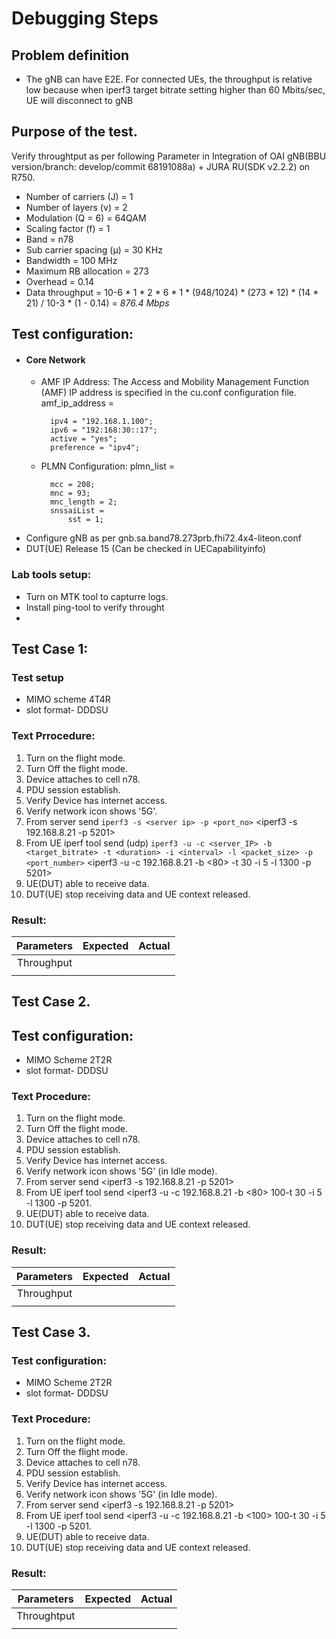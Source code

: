 # Debugging Steps

## Problem definition
- The gNB can have E2E. For connected UEs, the throughput is relative low because when iperf3 target bitrate setting higher than 60 Mbits/sec, 
UE will disconnect to gNB

## Purpose of the test.
Verify throughtput as per following Parameter in Integration of OAI gNB(BBU version/branch: develop/commit 68191088a) + JURA RU(SDK v2.2.2) on R750.

- Number of carriers (J) = 1
- Number of layers (ν) = 2
- Modulation (Q = 6) = 64QAM
- Scaling factor (f) = 1
- Band = n78
- Sub carrier spacing (μ) = 30 KHz
- Bandwidth = 100 MHz
- Maximum RB allocation = 273
- Overhead = 0.14
- Data throughput = 10-6 * 1 * 2 * 6 * 1 * (948/1024) * (273 * 12) * (14 * 21) / 10-3 * (1 - 0.14) = *876.4 Mbps*

## Test configuration:

- #### Core Network 
    - AMF IP Address: The Access and Mobility Management Function (AMF) IP address is specified in the cu.conf configuration file.
        amf_ip_address = 

            ipv4 = "192.168.1.100";
            ipv6 = "192:168:30::17";
            active = "yes";
            preference = "ipv4";
  
    - PLMN Configuration: 
        plmn_list =
  
            mcc = 208;
            mnc = 93;
            mnc_length = 2;
            snssaiList = 
                sst = 1;
   

- Configure gNB as per gnb.sa.band78.273prb.fhi72.4x4-liteon.conf
- DUT(UE) Release 15 (Can be checked in UECapabilityinfo)

### Lab tools setup: 
- Turn on MTK tool to capturre logs.
- Install ping-tool to verify throught
-


## Test Case 1:
### Test setup
- MIMO scheme 4T4R
- slot format- DDDSU

### Text Prrocedure:
1. Turn on the flight mode.
2. Turn Off the flight mode. 
3. Device attaches to cell n78.
4. PDU session establish.
5. Verify Device has internet access.
6. Verify network icon shows '5G'.
7. From server send `iperf3 -s <server ip> -p <port_no>`
        <iperf3 -s 192.168.8.21 -p 5201>
8. From UE iperf tool send (udp) `iperf3 -u -c <server_IP> -b <target_bitrate> -t <duration> -i <interval> -l <packet_size> -p <port_number>`
<iperf3 -u -c 192.168.8.21 -b <80> -t 30 -i 5 -l 1300 -p 5201>
9. UE(DUT) able to receive data.
10. DUT(UE) stop receiving data and UE context released.

### Result:
| Parameters | Expected  | Actual |
| :----: | :---: | :-------: |
| Throughput       |       |         |
|        |       |          |


## Test Case 2.

## Test configuration: 
- MIMO Scheme 2T2R
- slot format- DDDSU


### Text Procedure:
1. Turn on the flight mode.
2. Turn Off the flight mode. 
3. Device attaches to cell n78.
4. PDU session establish.
5. Verify Device has internet access.
6. Verify network icon shows '5G' (in Idle mode).
7. From server send <iperf3 -s 192.168.8.21 -p 5201>
8. From UE iperf tool send <iperf3 -u -c 192.168.8.21 -b <80> 100-t 30 -i 5 -l 1300 -p 5201.
9. UE(DUT) able to receive data.
10. DUT(UE) stop receiving data and UE context released.

### Result:
| Parameters | Expected  | Actual |
| :----: | :---: | :-------: |
| Throughput       |       |         |
|        |       |          |

## Test Case 3.

### Test configuration: 
- MIMO Scheme 2T2R
- slot format- DDDSU


### Text Procedure:
1. Turn on the flight mode.
2. Turn Off the flight mode. 
3. Device attaches to cell n78.
4. PDU session establish.
5. Verify Device has internet access.
6. Verify network icon shows '5G' (in Idle mode).
7. From server send <iperf3 -s 192.168.8.21 -p 5201>
8. From UE iperf tool send <iperf3 -u -c 192.168.8.21 -b <100> 100-t 30 -i 5 -l 1300 -p 5201.
9. UE(DUT) able to receive data.
10. DUT(UE) stop receiving data and UE context released.

### Result:
| Parameters | Expected  | Actual |
| :----: | :---: | :-------: |
|  Throughtput      |       |         |
|        |       |          |
